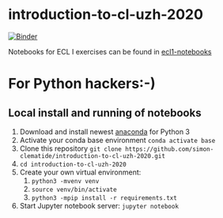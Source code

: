 # introduction-to-cl-uzh-2020
[![Binder](http://mybinder.org/badge_logo.svg)](http://mybinder.org/v2/gh/simon-clematide/introduction-to-cl-uzh-2020/master)


Notebooks for ECL I exercises can be found in [ecl1-notebooks](ecl1-notebooks)



# For Python hackers:-)
## Local install and running of notebooks
1. Download and install newest [anaconda](https://www.anaconda.com/distribution/) for Python 3
2. Activate your conda base environment `conda activate base`
3. Clone this repository `git clone https://github.com/simon-clematide/introduction-to-cl-uzh-2020.git`
4. `cd introduction-to-cl-uzh-2020`
5. Create your own virtual environment:
	1. `python3 -mvenv venv`
	2. `source venv/bin/activate`
	3. `python3 -mpip install -r requirements.txt`
6. Start Jupyter notebook server: `jupyter notebook`


